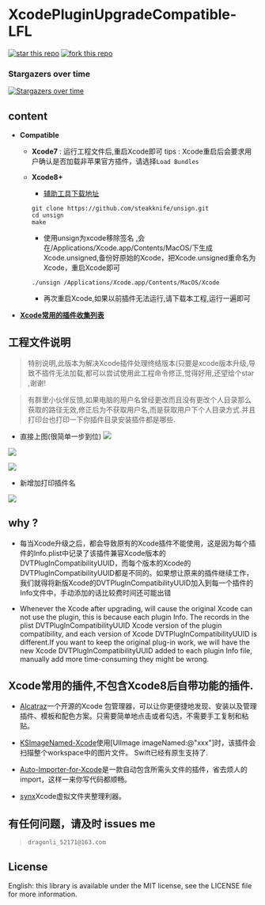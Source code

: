 # XcodePluginUpgradeCompatible-LFL

 [![star this repo](http://githubbadges.com/star.svg?user=DevDragonLi&repo=XcodePluginUpgrade-LFL)](http://github.com/DevDragonLi/XcodePluginUpgrade-LFL)
 [![fork this repo](http://githubbadges.com/fork.svg?user=DevDragonLi&repo=XcodePluginUpgrade-LFL)](http://github.com/DevDragonLi/XcodePluginUpgrade-LFL/fork)

### Stargazers over time

[![Stargazers over time](https://starcharts.herokuapp.com/DevDragonLi/XcodePluginUpgrade-LFL.svg)](https://starcharts.herokuapp.com/DevDragonLi/XcodePluginUpgrade-LFL)


## content 

- **Compatible**
	
	- **Xcode7** : 运行工程文件后,重启Xcode即可  tips : Xcode重启后会要求用户确认是否加载非苹果官方插件，请选择`Load Bundles`
	- **Xcode8+** 
		- [辅助工具下载地址](https://github.com/steakknife/unsign)

		
		```
		git clone https://github.com/steakknife/unsign.git
		cd unsign
		make    
 
		```
		
		-  使用unsign为xcode移除签名 ,会在/Applications/Xcode.app/Contents/MacOS/下生成Xcode.unsigned,备份好原始的Xcode，把Xcode.unsigned重命名为Xcode，重启Xcode即可

		```
		./unsign /Applications/Xcode.app/Contents/MacOS/Xcode
		
		```
		- 再次重启Xcode,如果以前插件无法运行,请下载本工程,运行一遍即可

		
- **[Xcode常用的插件收集列表](#XcodePlugin)**


## 工程文件说明

> 特别说明,此版本为解决Xcode插件处理终结版本(只要是xcode版本升级,导致不插件无法加载,都可以尝试使用此工程命令修正,觉得好用,还望给个star ,谢谢!

>  有群里小伙伴反馈,如果电脑的用户名曾经更改而且没有更改个人目录那么获取的路径无效,修正后为不获取用户名,而是获取用户下个人目录方式.并且打印台也打印一下你插件目录安装插件都是哪些.

-  直接上图(很简单一步到位)
![](./pics/XcodePluginUpgradeCompatible-LFL1.png)

![](./pics/XcodePluginUpgradeCompatible-LFL2.png)

![](./pics/XcodePluginUpgradeCompatible-LFL3.png)

- 新增加打印插件名

![](./pics/XcodePluginUpgradeCompatible-LFL4.png)

## why ? 

 - 每当Xcode升级之后，都会导致原有的Xcode插件不能使用，这是因为每个插件的Info.plist中记录了该插件兼容Xcode版本的DVTPlugInCompatibilityUUID，而每个版本的Xcode的DVTPlugInCompatibilityUUID都是不同的。如果想让原来的插件继续工作，我们就得将新版Xcode的DVTPlugInCompatibilityUUID加入到每一个插件的Info文件中，手动添加的话比较费时间还可能出错

 
- Whenever the Xcode after upgrading, will cause the original Xcode can not use the plugin, this is because each plugin Info. The records in the plist DVTPlugInCompatibilityUUID Xcode version of the plugin compatibility, and each version of Xcode DVTPlugInCompatibilityUUID is different.If you want to keep the original plug-in work, we will have the new Xcode DVTPlugInCompatibilityUUID added to each plugin Info file, manually add more time-consuming they might be wrong.



## <a name="XcodePlugin"></a>Xcode常用的插件,不包含Xcode8后自带功能的插件.

-  [Alcatraz](https://github.com/supermarin/Alcatraz)一个开源的Xcode 包管理器，可以让你更便捷地发现、安装以及管理插件、模板和配色方案。只需要简单地点击或者勾选，不需要手工复制和粘贴。


-  [KSImageNamed-Xcode](https://github.com/ksuther/KSImageNamed-Xcode)使用[UIImage imageNamed:@"xxx"]时，该插件会扫描整个workspace中的图片文件。 Swift已经有原生支持了.

- [Auto-Importer-for-Xcode](https://github.com/lucholaf/Auto-Importer-for-Xcode)是一款自动包含所需头文件的插件，省去烦人的import，这样一来你写代码都顺畅。

- [synx](https://github.com/venmo/synx)Xcode虚拟文件夹整理利器。

## 有任何问题，请及时 issues me 

 > `dragonli_52171@163.com`
 

## License

English: this library is available under the MIT license, see the LICENSE file for more information.  
